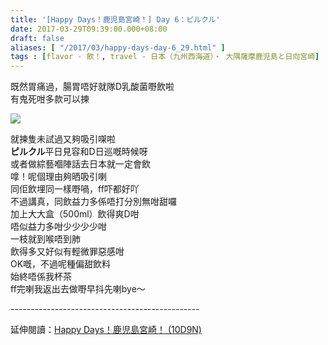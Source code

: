```yaml
---
title: '[Happy Days！鹿児島宮崎！] Day 6：ピルクル'
date: 2017-03-29T09:39:00.000+08:00
draft: false
aliases: [ "/2017/03/happy-days-day-6_29.html" ]
tags : [flavor - 飲！, travel - 日本（九州西海道）・ 大隅薩摩鹿児島と日向宮崎]
---
```


既然胃痛過，腸胃唔好就隊D乳酸菌嘢飲啦  
有鬼死咁多款可以揀  

![](/images/kojkmi6n.jpg)

就揀隻未試過又夠吸引㗎啦  
**ピルクル**平日見容和D日巡嘅時候呀  
或者做綜藝嗰陣話去日本就一定會飲  
嗱！呢個理由夠晒吸引喇  
同佢飲埋同一樣嘢喎，ff吓都好吖  
不過講真，同飲益力多係唔打分別無咁甜囉  
加上大大盒（500ml）飲得爽D咁  
唔似益力多咁少少少少咁  
一枝就到喉唔到肺  
飲得多又好似有輕微罪惡感咁  
OK嘅，不過呢種偏甜飲料  
始終唔係我杯茶  
ff完喇我返出去做嘢早抖先喇bye～  
  
\-----------------------------------------------  
  
延伸閱讀：[Happy Days！鹿児島宮崎！ (10D9N)](https://hidie.net/kojkmi10d9n/)
